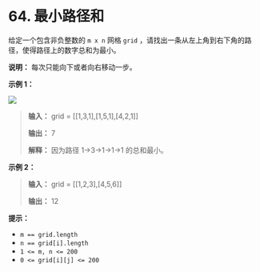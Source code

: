 # 64. 最小路径和

给定一个包含非负整数的 `m x n` 网格 `grid` ，请找出一条从左上角到右下角的路径，使得路径上的数字总和为最小。

**说明：** 每次只能向下或者向右移动一步。

**示例 1：**

![](http://public.file.lvshuhuai.cn/images\minpath.jpg)

> **输入：** grid = \[\[1,3,1],\[1,5,1],\[4,2,1]]
>
> **输出：** 7
>
> **解释：** 因为路径 1→3→1→1→1 的总和最小。

**示例 2：**

> **输入：** grid = \[\[1,2,3],\[4,5,6]]
>
> **输出：** 12

**提示：**

*   `m == grid.length`
*   `n == grid[i].length`
*   `1 <= m, n <= 200`
*   `0 <= grid[i][j] <= 200`